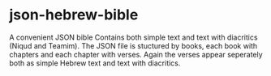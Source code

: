 # json-hebrew-bible
A convenient JSON bible
Contains both simple text and text with diacritics (Niqud and Teamim).
The JSON file is stuctured by books, each book with chapters and each chapter with verses.
Again the verses appear seperately both as simple Hebrew text and text with diacritics.
